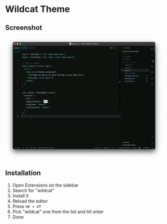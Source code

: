 # Wildcat Theme

## Screenshot

![Wildcat Theme](images/screenshot.png)

## Installation

1. Open Extensions on the sidebar
2. Search for "wildcat"
3. Install it
4. Reload the editor
5. Press `⌘K + ⌘T`
6. Pick "wildcat" one from the list and hit enter
7. Done
